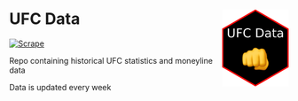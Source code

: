 # UFC Data <img src='hex-ufc-data.png' align="right" height="139" /></a>

<!-- badges: start -->

[![Scrape](https://github.com/andrew-couch/UFC_Data/actions/workflows/main.yaml/badge.svg)](https://github.com/andrew-couch/UFC_Data/actions/workflows/main.yaml)

Repo containing historical UFC statistics and moneyline data

Data is updated every week